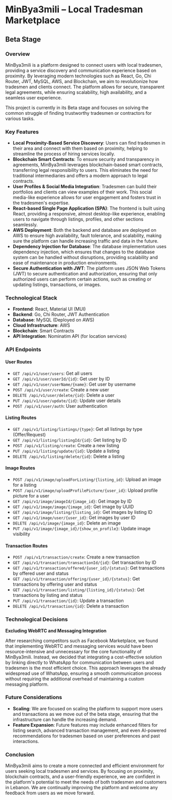 # MinBya3mili – Local Tradesman Marketplace

## Beta Stage

### Overview

MinBya3mili is a platform designed to connect users with local tradesmen, providing a service discovery and communication experience based on proximity. By leveraging modern technologies such as React, Go, Chi Router, JWT, MySQL, AWS, and Blockchain, we aim to revolutionize how tradesmen and clients connect. The platform allows for secure, transparent legal agreements, while ensuring scalability, high availability, and a seamless user experience.

This project is currently in its Beta stage and focuses on solving the common struggle of finding trustworthy tradesmen or contractors for various tasks.

### Key Features

- **Local Proximity-Based Service Discovery**: Users can find tradesmen in their area and connect with them based on proximity, helping to streamline the process of hiring services locally.
- **Blockchain Smart Contracts**: To ensure security and transparency in agreements, MinBya3mili leverages blockchain-based smart contracts, transferring legal responsibility to users. This eliminates the need for traditional intermediaries and offers a modern approach to legal contracts.
- **User Profiles & Social Media Integration**: Tradesmen can build their portfolios and clients can view examples of their work. This social media-like experience allows for user engagement and fosters trust in the tradesmen's expertise.
- **React-based Single Page Application (SPA)**: The frontend is built using React, providing a responsive, almost desktop-like experience, enabling users to navigate through listings, profiles, and other sections seamlessly.
- **AWS Deployment**: Both the backend and database are deployed on AWS to ensure high availability, fault tolerance, and scalability, making sure the platform can handle increasing traffic and data in the future.
- **Dependency Injection for Database**: The database implementation uses dependency injection, which ensures that changes to the database system can be handled without disruptions, providing scalability and ease of maintenance in production environments.
- **Secure Authentication with JWT**: The platform uses JSON Web Tokens (JWT) to secure authentication and authorization, ensuring that only authorized users can perform certain actions, such as creating or updating listings, transactions, or images.

### Technological Stack

- **Frontend**: React, Material UI (MUI)
- **Backend**: Go, Chi Router, JWT Authentication
- **Database**: MySQL (Deployed on AWS)
- **Cloud Infrastructure**: AWS
- **Blockchain**: Smart Contracts
- **API Integration**: Nominatim API (for location services)

### API Endpoints

#### User Routes
- `GET /api/v1/user/users`: Get all users
- `GET /api/v1/user/userId/{id}`: Get user by ID
- `GET /api/v1/user/userName/{name}`: Get user by username
- `POST /api/v1/user/create`: Create a new user
- `DELETE /api/v1/user/delete/{id}`: Delete a user
- `PUT /api/v1/user/update/{id}`: Update user details
- `POST /api/v1/user/auth`: User authentication

#### Listing Routes
- `GET /api/v1/listing/listings/{type}`: Get all listings by type (Offer/Request)
- `GET /api/v1/listing/listingId/{id}`: Get listing by ID
- `POST /api/v1/listing/create`: Create a new listing
- `PUT /api/v1/listing/update/{id}`: Update a listing
- `DELETE /api/v1/listing/delete/{id}`: Delete a listing

#### Image Routes
- `POST /api/v1/image/uploadForListing/{listing_id}`: Upload an image for a listing
- `POST /api/v1/image/uploadProfilePicture/{user_id}`: Upload profile picture for a user
- `GET /api/v1/image/imageId/{image_id}`: Get image by ID
- `GET /api/v1/image/image/{image_id}`: Get image by UUID
- `GET /api/v1/image/listing/{listing_id}`: Get images by listing ID
- `GET /api/v1/image/user/{user_id}`: Get images by user ID
- `DELETE /api/v1/image/{image_id}`: Delete an image
- `PUT /api/v1/image/{image_id}/{show_on_profile}`: Update image visibility

#### Transaction Routes
- `POST /api/v1/transaction/create`: Create a new transaction
- `GET /api/v1/transaction/transactionId/{id}`: Get transaction by ID
- `GET /api/v1/transaction/offered/{user_id}/{status}`: Get transactions by offered user and status
- `GET /api/v1/transaction/offering/{user_id}/{status}`: Get transactions by offering user and status
- `GET /api/v1/transaction/listing/{listing_id}/{status}`: Get transactions by listing and status
- `PUT /api/v1/transaction/{id}`: Update a transaction
- `DELETE /api/v1/transaction/{id}`: Delete a transaction

### Technological Decisions

**Excluding WebRTC and Messaging Integration**

After researching competitors such as Facebook Marketplace, we found that implementing WebRTC and messaging services would have been resource-intensive and unnecessary for the core functionality of MinBya3mili. Instead, we decided that integrating a cost-effective solution by linking directly to WhatsApp for communication between users and tradesmen is the most efficient choice. This approach leverages the already widespread use of WhatsApp, ensuring a smooth communication process without requiring the additional overhead of maintaining a custom messaging platform.

### Future Considerations

- **Scaling**: We are focused on scaling the platform to support more users and transactions as we move out of the beta stage, ensuring that the infrastructure can handle the increasing demand.
- **Feature Expansion**: Future features may include enhanced filters for listing search, advanced transaction management, and even AI-powered recommendations for tradesmen based on user preferences and past interactions.

### Conclusion

MinBya3mili aims to create a more connected and efficient environment for users seeking local tradesmen and services. By focusing on proximity, blockchain contracts, and a user-friendly experience, we are confident in the platform's potential to meet the needs of both tradesmen and customers in Lebanon. We are continually improving the platform and welcome any feedback from users as we move forward.
